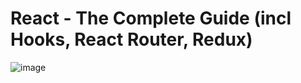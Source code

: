 # React - The Complete Guide (incl Hooks, React Router, Redux)
![image](https://github.com/YASir5555/Kalbonyan-Elmarsos/assets/113913404/8934c962-de47-49c4-b44a-d0504e634286)
